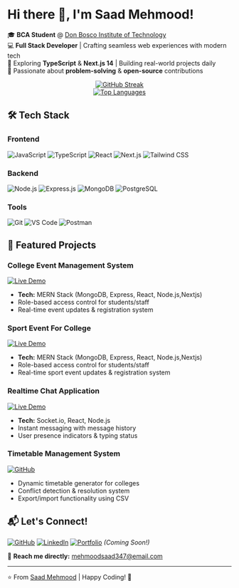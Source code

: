 # Hi there 👋, I'm Saad Mehmood!

🎓 **BCA Student** @ [Don Bosco Institute of Technology](https://www.dbit.in/)  
💻 **Full Stack Developer** | Crafting seamless web experiences with modern tech  
🌱 Exploring **TypeScript** & **Next.js 14** | Building real-world projects daily  
🚀 Passionate about **problem-solving** & **open-source** contributions  

<div align="center">
  <a href="https://git.io/streak-stats">
    <img src="https://streak-stats.demolab.com?user=Saadmehmood1234&theme=dark&hide_border=true&border_radius=6" alt="GitHub Streak"/>
  </a>
  <br/>
  <a href="https://github.com/anuraghazra/github-readme-stats">
    <img src="https://github-readme-stats.vercel.app/api/top-langs/?username=Saadmehmood1234&layout=compact&theme=vision-friendly-dark" alt="Top Languages"/>
  </a>
</div>

## 🛠️ Tech Stack

### Frontend
![JavaScript](https://img.shields.io/badge/-JavaScript-F7DF1E?logo=javascript&logoColor=black)
![TypeScript](https://img.shields.io/badge/-TypeScript-3178C6?logo=typescript&logoColor=white)
![React](https://img.shields.io/badge/-React-61DAFB?logo=react&logoColor=black)
![Next.js](https://img.shields.io/badge/-Next.js-000000?logo=next.js&logoColor=white)
![Tailwind CSS](https://img.shields.io/badge/-Tailwind_CSS-06B6D4?logo=tailwind-css&logoColor=white)

### Backend
![Node.js](https://img.shields.io/badge/-Node.js-339933?logo=node.js&logoColor=white)
![Express.js](https://img.shields.io/badge/-Express.js-000000?logo=express&logoColor=white)
![MongoDB](https://img.shields.io/badge/-MongoDB-47A248?logo=mongodb&logoColor=white)
![PostgreSQL](https://img.shields.io/badge/-PostgreSQL-4169E1?logo=postgresql&logoColor=white)

### Tools
![Git](https://img.shields.io/badge/-Git-F05032?logo=git&logoColor=white)
![VS Code](https://img.shields.io/badge/-VS_Code-007ACC?logo=visual-studio-code&logoColor=white)
![Postman](https://img.shields.io/badge/-Postman-FF6C37?logo=postman&logoColor=white)

## 🚀 Featured Projects

### College Event Management System
[![Live Demo](https://img.shields.io/badge/Live_Demo-Event_Mgmt_App-green?style=for-the-badge)](https://event-mang-app.vercel.app/)
- **Tech:** MERN Stack (MongoDB, Express, React, Node.js,Nextjs)
- Role-based access control for students/staff
- Real-time event updates & registration system
  
### Sport Event For College
[![Live Demo](https://img.shields.io/badge/Live_Demo-Sport-Event-green?style=for-the-badge)](https://spardha-25.vercel.app/)
- **Tech:** MERN Stack (MongoDB, Express, React, Node.js,Nextjs)
- Role-based access control for students/staff
- Real-time sport event updates & registration system

### Realtime Chat Application
[![Live Demo](https://img.shields.io/badge/Live_Demo-Chat_App-blue?style=for-the-badge)](https://chatapp-mqcy.onrender.com/)
- **Tech:** Socket.io, React, Node.js
- Instant messaging with message history
- User presence indicators & typing status

### Timetable Management System
[![GitHub](https://img.shields.io/badge/Source_Code-Timetable_System-black?style=for-the-badge&logo=github)](https://github.com/Saadmehmood1234/time-table-management)
- Dynamic timetable generator for colleges
- Conflict detection & resolution system
- Export/import functionality using CSV

## 📬 Let's Connect!

[![GitHub](https://img.shields.io/badge/GitHub-100000?style=for-the-badge&logo=github&logoColor=white)](https://github.com/Saadmehmood1234)
[![LinkedIn](https://img.shields.io/badge/LinkedIn-0077B5?style=for-the-badge&logo=linkedin&logoColor=white)](https://linkedin.com/in/saad-mehmood-4a6036255/)
[![Portfolio](https://img.shields.io/badge/Portfolio-4285F4?style=for-the-badge&logo=google-chrome&logoColor=white)]((https://portfo-tan-eta.vercel.app/)) *(Coming Soon!)*

💌 **Reach me directly:** mehmoodsaad347@email.com

---

⭐ From [Saad Mehmood](https://github.com/Saadmehmood1234) | Happy Coding! 🚀
